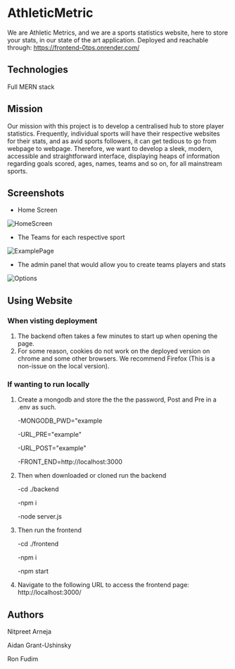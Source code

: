 # AthleticMetric

We are Athletic Metrics, and we are a sports statistics website, here to store your stats, in our state of the art application. 
Deployed and reachable through: https://frontend-0tps.onrender.com/ 

## Technologies 
Full MERN stack
## Mission
Our mission with this project is to develop a centralised hub to store player statistics. Frequently, individual sports will have their respective websites for their stats, and as avid sports followers, it can get tedious to go from webpage to webpage. Therefore, we want to develop a sleek, modern, accessible and straightforward interface, displaying heaps of information regarding goals scored, ages, names, teams and so on, for all mainstream sports.

## Screenshots
- Home Screen
  
![HomeScreen](https://github.com/NitpreetA/AthleticMetric/assets/98350822/ebbc270d-fb2e-4d91-a4bc-397abdaaf281)

- The Teams for each respective sport
  
![ExamplePage](https://github.com/NitpreetA/AthleticMetric/assets/98350822/bc7eebcc-da63-4f5a-8123-e9f034c07ea0)

- The admin panel that would allow you to create teams players and stats

![Options](https://github.com/NitpreetA/AthleticMetric/assets/98350822/d155f9f4-61d6-4c06-a677-30b9f056890d)

## Using Website 
### When visting deployment
1) The backend often takes a few minutes to start up when opening the page.
2) For some reason, cookies do not work on the deployed version on chrome and some other browsers. We recommend Firefox (This is a non-issue on the local version).

### If wanting to run locally

1) Create a mongodb and store the the the password, Post and Pre in a .env as such.
   
   -MONGODB_PWD="example
   
   -URL_PRE="example"
   
   -URL_POST="example"
   
   -FRONT_END=http://localhost:3000
   
3) Then when downloaded or cloned run the backend
   
   -cd ./backend
   
   -npm i
   
   -node server.js
   
6) Then run the frontend
   
   -cd ./frontend
   
   -npm i
   
   -npm start
   
8) Navigate to the following URL to access the frontend page:
http://localhost:3000/

## Authors
Nitpreet Arneja

Aidan Grant-Ushinsky

Ron Fudim 
